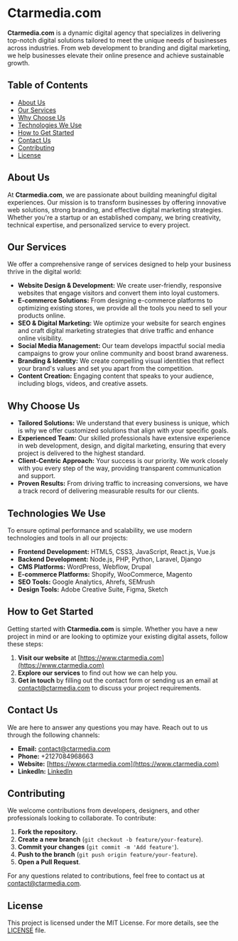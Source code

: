 # Ctarmedia.com

**Ctarmedia.com** is a dynamic digital agency that specializes in delivering top-notch digital solutions tailored to meet the unique needs of businesses across industries. From web development to branding and digital marketing, we help businesses elevate their online presence and achieve sustainable growth.

## Table of Contents

- [About Us](#about-us)
- [Our Services](#our-services)
- [Why Choose Us](#why-choose-us)
- [Technologies We Use](#technologies-we-use)
- [How to Get Started](#how-to-get-started)
- [Contact Us](#contact-us)
- [Contributing](#contributing)
- [License](#license)

## About Us

At **Ctarmedia.com**, we are passionate about building meaningful digital experiences. Our mission is to transform businesses by offering innovative web solutions, strong branding, and effective digital marketing strategies. Whether you're a startup or an established company, we bring creativity, technical expertise, and personalized service to every project.

## Our Services

We offer a comprehensive range of services designed to help your business thrive in the digital world:

- **Website Design & Development:** We create user-friendly, responsive websites that engage visitors and convert them into loyal customers.
- **E-commerce Solutions:** From designing e-commerce platforms to optimizing existing stores, we provide all the tools you need to sell your products online.
- **SEO & Digital Marketing:** We optimize your website for search engines and craft digital marketing strategies that drive traffic and enhance online visibility.
- **Social Media Management:** Our team develops impactful social media campaigns to grow your online community and boost brand awareness.
- **Branding & Identity:** We create compelling visual identities that reflect your brand's values and set you apart from the competition.
- **Content Creation:** Engaging content that speaks to your audience, including blogs, videos, and creative assets.

## Why Choose Us

- **Tailored Solutions:** We understand that every business is unique, which is why we offer customized solutions that align with your specific goals.
- **Experienced Team:** Our skilled professionals have extensive experience in web development, design, and digital marketing, ensuring that every project is delivered to the highest standard.
- **Client-Centric Approach:** Your success is our priority. We work closely with you every step of the way, providing transparent communication and support.
- **Proven Results:** From driving traffic to increasing conversions, we have a track record of delivering measurable results for our clients.

## Technologies We Use

To ensure optimal performance and scalability, we use modern technologies and tools in all our projects:

- **Frontend Development:** HTML5, CSS3, JavaScript, React.js, Vue.js
- **Backend Development:** Node.js, PHP, Python, Laravel, Django
- **CMS Platforms:** WordPress, Webflow, Drupal
- **E-commerce Platforms:** Shopify, WooCommerce, Magento
- **SEO Tools:** Google Analytics, Ahrefs, SEMrush
- **Design Tools:** Adobe Creative Suite, Figma, Sketch

## How to Get Started

Getting started with **Ctarmedia.com** is simple. Whether you have a new project in mind or are looking to optimize your existing digital assets, follow these steps:

1. **Visit our website** at [https://www.ctarmedia.com](https://www.ctarmedia.com)
2. **Explore our services** to find out how we can help you.
3. **Get in touch** by filling out the contact form or sending us an email at [contact@ctarmedia.com](mailto:contact@ctarmedia.com) to discuss your project requirements.

## Contact Us

We are here to answer any questions you may have. Reach out to us through the following channels:

- **Email:** [contact@ctarmedia.com](mailto:contact@ctarmedia.com)
- **Phone:** +2127084968663
- **Website:** [https://www.ctarmedia.com](https://www.ctarmedia.com)
- **LinkedIn:** [LinkedIn](https://www.linkedin.com/company/ctarmedia)

## Contributing

We welcome contributions from developers, designers, and other professionals looking to collaborate. To contribute:

1. **Fork the repository.**
2. **Create a new branch** (`git checkout -b feature/your-feature`).
3. **Commit your changes** (`git commit -m 'Add feature'`).
4. **Push to the branch** (`git push origin feature/your-feature`).
5. **Open a Pull Request**.

For any questions related to contributions, feel free to contact us at [contact@ctarmedia.com](mailto:contact@ctarmedia.com).

## License

This project is licensed under the MIT License. For more details, see the [LICENSE](LICENSE) file.
